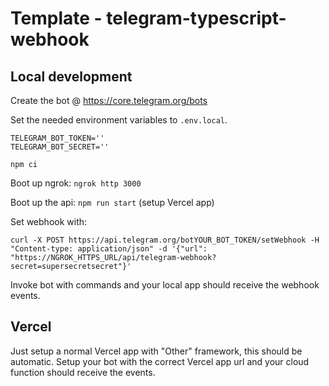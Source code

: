 # Template - telegram-typescript-webhook

## Local development

Create the bot @ https://core.telegram.org/bots

Set the needed environment variables to `.env.local`.

```
TELEGRAM_BOT_TOKEN=''
TELEGRAM_BOT_SECRET=''
```

`npm ci`

Boot up ngrok: `ngrok http 3000`

Boot up the api: `npm run start` (setup Vercel app)

Set webhook with:

```
curl -X POST https://api.telegram.org/botYOUR_BOT_TOKEN/setWebhook -H "Content-type: application/json" -d '{"url": "https://NGROK_HTTPS_URL/api/telegram-webhook?secret=supersecretsecret"}'
```

Invoke bot with commands and your local app should receive the webhook events.

## Vercel

Just setup a normal Vercel app with "Other" framework, this should be automatic. Setup your bot with the correct Vercel app url and your cloud function should receive the events.
